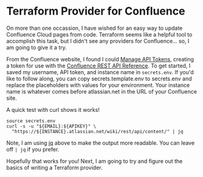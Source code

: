 # Terraform Provider for Confluence

On more than one occassion, I have wished for an easy way to update Confluence
Cloud pages from code. Terraform seems like a helpful tool to accomplish this
task, but I didn't see any providers for Confluence... so, I am going to give it
a try.

From the Confluence website, I found I could [Manage API Tokens], creating a
token for use with the [Confluence REST API Reference]. To get started, I saved
my username, API token, and instance name in `secrets.env`. If you'd like to
follow along, you can copy secrets.template.env to secrets.env and replace the
placeholders with values for your environment. Your instance name is whatever
comes before atlassian.net in the URL of your Confluence site.

A quick test with curl shows it works!

```
source secrets.env
curl -s -u "${EMAIL}:${APIKEY}" \
  "https://${INSTANCE}.atlassian.net/wiki/rest/api/content/" | jq
```

Note, I am using [jq] above to make the output more readable. You can leave
off `| jq` if you prefer.

Hopefully that works for you! Next, I am going to try and figure out the basics
of writing a Terraform provider.

[Confluence REST API Reference]: https://docs.atlassian.com/atlassian-confluence/REST/1000.0.0-SNAPSHOT/
[Manage API Tokens]: https://id.atlassian.com/manage/api-tokens
[jq]: https://stedolan.github.io/jq/

